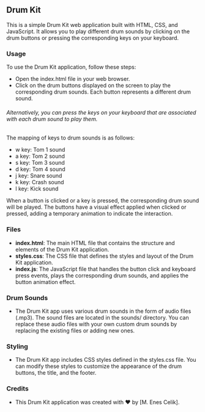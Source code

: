 ## Drum Kit

This is a simple Drum Kit web application built with HTML, CSS, and JavaScript. It allows you to play different drum sounds by clicking on the drum buttons or pressing the corresponding keys on your keyboard.

### Usage

To use the Drum Kit application, follow these steps:

- Open the index.html file in your web browser.
- Click on the drum buttons displayed on the screen to play the corresponding drum sounds. Each button represents a different drum sound.

###### Alternatively, you can press the keys on your keyboard that are associated with each drum sound to play them.

The mapping of keys to drum sounds is as follows:

- w key: Tom 1 sound
- a key: Tom 2 sound
- s key: Tom 3 sound
- d key: Tom 4 sound
- j key: Snare sound
- k key: Crash sound
- l key: Kick sound

When a button is clicked or a key is pressed, the corresponding drum sound will be played.
The buttons have a visual effect applied when clicked or pressed, adding a temporary animation to indicate the interaction.


### Files

- **index.html**: The main HTML file that contains the structure and elements of the Drum Kit application.
- **styles.css**: The CSS file that defines the styles and layout of the Drum Kit application.
- **index.js**: The JavaScript file that handles the button click and keyboard press events, plays the corresponding drum sounds, and applies the button animation effect.

### Drum Sounds

- The Drum Kit app uses various drum sounds in the form of audio files (.mp3). The sound files are located in the sounds/ directory. You can replace these audio files with your own custom drum sounds by replacing the existing files or adding new ones.

### Styling

- The Drum Kit app includes CSS styles defined in the styles.css file. You can modify these styles to customize the appearance of the drum buttons, the title, and the footer.

### Credits

- This Drum Kit application was created with ❤️ by [M. Enes Celik].

